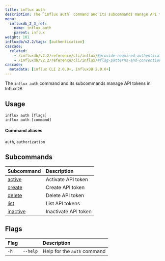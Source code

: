 ```yaml
---
title: influx auth
description: The `influx auth` command and its subcommands manage API tokens in InfluxDB.
menu:
  influxdb_2_3_ref:
    name: influx auth
    parent: influx
weight: 101
influxdb/v2.2/tags: [authentication]
cascade:
  related:
    - /influxdb/v2.2/reference/cli/influx/#provide-required-authentication-credentials, influx CLI—Provide required authentication credentials
    - /influxdb/v2.2/reference/cli/influx/#flag-patterns-and-conventions, influx CLI—Flag patterns and conventions
cascade:
  metadata: [influx CLI 2.0.0+, InfluxDB 2.0.0+]
---
```


The `influx auth` command and its subcommands manage API tokens in InfluxDB.

## Usage
```
influx auth [flags]
influx auth [command]
```

#### Command aliases
`auth`, `authorization`

## Subcommands
| Subcommand                                                    | Description                     |
|:----------                                                    |:-----------                     |
| [active](/influxdb/v2.2/reference/cli/influx/auth/active)     | Activate API token   |
| [create](/influxdb/v2.2/reference/cli/influx/auth/create)     | Create API token     |
| [delete](/influxdb/v2.2/reference/cli/influx/auth/delete)     | Delete API token     |
| [list](/influxdb/v2.2/reference/cli/influx/auth/list)         | List API tokens      |
| [inactive](/influxdb/v2.2/reference/cli/influx/auth/inactive) | Inactivate API token |

## Flags
| Flag |          | Description                 |
|:---- |:---      |:-----------                 |
| `-h` | `--help` | Help for the `auth` command |
